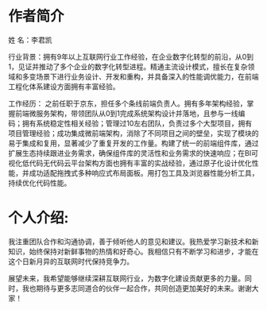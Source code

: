 # 作者简介
 姓 名：李君凯        

 行业背景：拥有9年以上互联网行业工作经验，在企业数字化转型的前沿，从0到1，见证并推动了多个企业的数字化转型进程。精通主流设计模式，擅长在复杂领域和多变场景下进行业务设计、开发和重构，并具备深入的性能调优能力，在前端工程化体系建设方面拥有丰富经验。
 
 工作经历：
之前任职于京东，担任多个条线前端负责人。拥有多年架构经验，掌握前端微服务架构，带领团队从0到1完成系统架构设计并落地，且参与一线编码；拥有系统稳定性相关经验；管理过10左右团队，负责过多个大型项目，拥有项目管理经验；成功集成微前端架构，消除了不同项目之间的壁垒，实现了模块的易于集成和复用，显著减少了重复开发的工作量。构建了统一的前端组件库，通过扩展生态持续跟进业务需求，确保组件库的灵活性和业务需求的快速响应；在BI可视化低代码无代码云平台架构方面也拥有丰富的实战经验，通过原子化设计优化性能，并成功适配拖拽式多种响应式布局面板。用打包工具及浏览器性能分析工具，持续优化代码性能。
# 个人介绍:
我注重团队合作和沟通协调，善于倾听他人的意见和建议。我热爱学习新技术和新知识，始终保持对新鲜事物的热情和好奇心。我相信只有不断学习和进步，才能在这个日新月异的互联网时代保持竞争力。

展望未来，我希望能够继续深耕互联网行业，为数字化建设贡献更多的力量。同时，我也期待与更多志同道合的伙伴一起合作，共同创造更加美好的未来。谢谢大家！